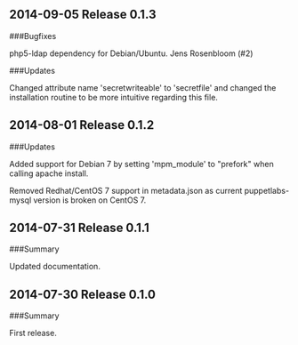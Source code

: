 ## 2014-09-05 Release 0.1.3

###Bugfixes

php5-ldap dependency for Debian/Ubuntu. Jens Rosenbloom (#2)

###Updates

Changed attribute name 'secretwriteable' to 'secretfile' and changed the installation routine to be more intuitive regarding this file.  

## 2014-08-01 Release 0.1.2

###Updates

Added support for Debian 7 by setting 'mpm_module' to "prefork" when calling apache install.

Removed Redhat/CentOS 7 support in metadata.json as current puppetlabs-mysql version is broken on CentOS 7.


## 2014-07-31 Release 0.1.1

###Summary

Updated documentation.


## 2014-07-30 Release 0.1.0

###Summary

First release.

